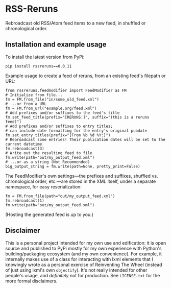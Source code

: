 # RSS-Reruns

Rebroadcast old RSS/Atom feed items to a new feed, in shuffled or chronological order.

## Installation and example usage

To install the latest version from PyPi:
```
pip install rssreruns==0.0.11
```
Example usage to create a feed of reruns, from an existing feed's filepath or URL:
```
from rssreruns.feedmodifier import FeedModifier as FM
# Initialize from file...
fm = FM.from_file("in/some_old_feed.xml")
# ...or from a URL
fm = FM.from_url("example.org/feed.xml")
# Add prefixes and/or suffixes to the feed's title
fm.set_feed_title(prefix="[RERUNS:]", suffix="(this is a reruns feed)")
# Add prefixes and/or suffixes to entry titles;
# can include date formatting for the entry's original pubdate
fm.set_entry_titles(prefix="[From %b %d %Y:]")
# Rebroadcast some entries! Their publication dates will be set to the current datetime
fm.rebroadcast(3)
# Write out the resulting feed to file 
fm.write(path="out/my_output_feed.xml")
# ...or as a string (Not Recommended)
big_output_string = fm.write(path=None, pretty_print=False)
```
The FeedModifier's own settings—the prefixes and suffixes, shuffled vs. chronological order, etc.—are stored in the XML itself, under a separate namespace, for easy reserialization:
```
fm = FM.from_file(path="out/my_output_feed.xml")
fm.rebroadcast(1)
fm.write(path="out/my_output_feed.xml")
```
(Hosting the generated feed is up to you.)

## Disclaimer

This is a personal project intended for my own use and edification: it is open source and published to PyPi mostly for my own experience with Python's building/packaging ecosystem (and my own convenience). For example, it internally makes use of a class for interacting with lxml elements that I knowingly wrote as a personal exercise of Reinventing The Wheel (instead of just using lxml's own `objectify`). It's not really intended for other people's usage, and *definitely* not for production. See `LICENSE.txt` for the more formal disclaimers.